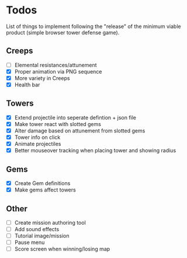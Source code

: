 # Todos

List of things to implement following the "release" of the minimum viable product (simple browser tower defense game).

## Creeps

-   [ ] Elemental resistances/attunement
-   [x] Proper animation via PNG sequence
-   [x] More variety in Creeps
-   [x] Health bar

## Towers

-   [x] Extend projectile into seperate defintion + json file
-   [x] Make tower react with slotted gems
-   [x] Alter damage based on attunement from slotted gems
-   [x] Tower info on click
-   [x] Animate projectiles
-   [x] Better mouseover tracking when placing tower and showing radius

## Gems

-   [x] Create Gem definitions
-   [x] Make gems affect towers

## Other

-   [ ] Create mission authoring tool
-   [ ] Add sound effects
-   [ ] Tutorial image/mission
-   [ ] Pause menu
-   [ ] Score screen when winning/losing map
